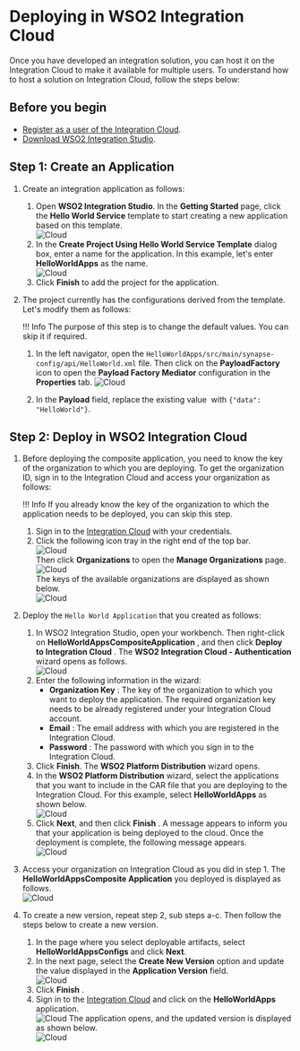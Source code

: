# Deploying in WSO2 Integration Cloud

Once you have developed an integration solution, you can host it on the
Integration Cloud to make it available for multiple users. To understand
how to host a solution on Integration Cloud, follow the steps below:

## Before you begin

- [Register as a user of the Integration Cloud](https://wso2.com/integration/cloud/).
- [Download WSO2 Integration Studio](https://wso2.com/integration/tooling/).

## Step 1: Create an Application

1.  Create an integration application as follows:
    1.  Open **WSO2 Integration Studio**. In the **Getting Started** page,
        click the **Hello World Service** template to start creating a
        new application based on this template.  
        ![Cloud](../assets/img/create_project/integration_cloud/1.hello_world_service.png)
    2.  In the **Create Project Using Hello World Service Template**
        dialog box, enter a name for the application. In this example,
        let's enter **HelloWorldApps** as the name.  
        ![Cloud](../assets/img/create_project/integration_cloud/2.Specify-Application-Name.png)  
    3.  Click **Finish** to add the project for the application.

2.  The project currently has the configurations derived from the
    template. Let's modify them as follows:

    !!! Info
        The purpose of this step is to change the default values. You can skip it if required.

    1.  In the left navigator, open the `HelloWorldApps/src/main/synapse-config/api/HelloWorld.xml` file. Then click on the **PayloadFactory** icon to open the **Payload Factory Mediator** configuration in the **Properties** tab.
        ![Cloud](../assets/img/create_project/integration_cloud/3.open_properties.png)

    2.  In the **Payload** field, replace the existing value  with `{"data": "HelloWorld"}`.

## Step 2: Deploy in WSO2 Integration Cloud

1.  Before deploying the composite application, you need to know the key of the organization to which you are deploying. To get the
    organization ID, sign in to the Integration Cloud and access your organization as follows:

    !!! Info
        If you already know the key of the organization to which the application needs to be deployed, you can skip this step.
    
    1.  Sign in to the [Integration Cloud](https://wso2.com/integration/cloud/) with your credentials.
    2.  Click the following icon tray in the right end of the top
        bar.  
        ![Cloud](../assets/img/create_project/integration_cloud/4.Icon_Tray.png)  
        Then click **Organizations** to open the **Manage
        Organizations** page.  
        ![Cloud](../assets/img/create_project/integration_cloud/5.Access_Organization.png)  
        The keys of the available organizations are displayed as shown below.  
        ![Cloud](../assets/img/create_project/integration_cloud/6.Manage_Organizations.png)

2.  Deploy the `Hello World Application` that you
    created as follows:
    1.  In WSO2 Integration Studio, open your workbench. Then
        right-click on **HelloWorldAppsCompositeApplication** , and then
        click **Deploy to Integration Cloud** . The **WSO2 Integration
        Cloud - Authentication** wizard opens as follows.    
        ![Cloud](../assets/img/create_project/integration_cloud/7.WSO2-Integration-Cloud-Wizard.png)
    2.  Enter the following information in the wizard:  
        -   **Organization Key** : The key of the organization to which
            you want to deploy the application. The required
            organization key needs to be already registered under your
            Integration Cloud account.
        -   **Email** : The email address with which you are registered
            in the Integration Cloud.
        -   **Password** : The password with which you sign in to the
            Integration Cloud.
    3.  Click **Finish**. The **WSO2 Platform Distribution** wizard opens.
    4.  In the **WSO2 Platform Distribution** wizard, select the applications that you want to include in the CAR file that you
        are deploying to the Integration Cloud. For this example, select **HelloWorldApps** as shown below.  
        ![Cloud](../assets/img/create_project/integration_cloud/8.Select-helloworld-Artifacts.png)
    5.  Click **Next**, and then click **Finish** . A message appears
        to inform you that your application is being deployed to the
        cloud. Once the deployment is complete, the following message
        appears.  
        ![Cloud](../assets/img/create_project/integration_cloud/9.Deployment-Status.png)
3.  Access your organization on Integration Cloud as you did in step 1.
    The **HelloWorldAppsComposite Application** you deployed is
    displayed as follows.  
    ![Cloud](../assets/img/create_project/integration_cloud/10.Deployed-Application.png)
4.  To create a new version, repeat step 2, sub steps a-c. Then follow
    the steps below to create a new version.
    1.  In the page where you select deployable artifacts, select
        **HelloWorldAppsConfigs** and click **Next**.
    2.  In the next page, select the **Create New Version** option
        and update the value displayed in the **Application Version**
        field.  
        ![Cloud](../assets/img/create_project/integration_cloud/11.Change-Version.png)
    3.  Click **Finish** .
    4.  Sign in to the [Integration
        Cloud](https://integration.cloud.wso2.com/appmgt/site/pages/index.jag)
        and click on the **HelloWorldApps** application.  
        ![Cloud](../assets/img/create_project/integration_cloud/12.Open-Application.png) 
        The application opens, and the updated version is displayed as
        shown below.  
        ![Cloud](../assets/img/create_project/integration_cloud/13.Updated-Versions.png)